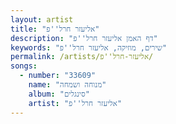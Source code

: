 ```yaml
---
layout: artist
title: "אליעזר חרל''פ"
description: "דף האמן אליעזר חרל''פ"
keywords: "שירים, מוזיקה, אליעזר חרל''פ"
permalink: /artists/אליעזר-חרל''פ/
songs:
  - number: "33609"
    name: "מנוחה ושמחה"
    album: "סינגלים"
    artist: "אליעזר חרל''פ"
---
```

